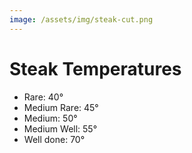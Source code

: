 ```yaml
---
image: /assets/img/steak-cut.png
---
```


# Steak Temperatures

- Rare: 40°
- Medium Rare: 45°
- Medium: 50°
- Medium Well: 55°
- Well done: 70°
